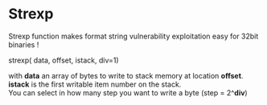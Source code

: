 # Strexp

Strexp function makes format string vulnerability exploitation easy for 32bit binaries !

strexp( data, offset, istack, div=1)

with **data** an array of bytes to write to stack memory at location **offset**. \
**istack** is the first writable item number on the stack. \
You can select in how many step you want to write a byte (step = 2^**div**)
